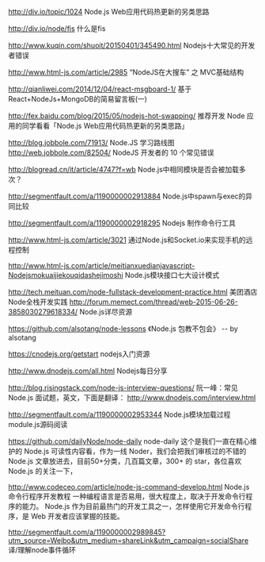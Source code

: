 http://div.io/topic/1024
Node.js Web应用代码热更新的另类思路

http://div.io/node/fis
什么是fis

http://www.kuqin.com/shuoit/20150401/345490.html
Nodejs十大常见的开发者错误

http://www.html-js.com/article/2985
“NodeJS在大搜车” 之 MVC基础结构

http://qianliwei.com/2014/12/04/react-msgboard-1/
基于React+NodeJs+MongoDB的简易留言板(一)

http://fex.baidu.com/blog/2015/05/nodejs-hot-swapping/
推荐开发 Node 应用的同学看看「Node.js Web应用代码热更新的另类思路」

http://blog.jobbole.com/71913/
Node.JS 学习路线图
http://web.jobbole.com/82504/
NodeJS 开发者的 10 个常见错误

http://blogread.cn/it/article/4747?f=wb
Node.js中相同模块是否会被加载多次？

http://segmentfault.com/a/1190000002913884
Node.js中spawn与exec的异同比较

http://segmentfault.com/a/1190000002918295
Nodejs 制作命令行工具

http://www.html-js.com/article/3021
通过Node.js和Socket.io来实现手机的远程控制

http://www.html-js.com/article/meitianxuedianjavascript-Nodejsmokuaijiekouqidashejimoshi
Node.js模块接口七大设计模式

http://tech.meituan.com/node-fullstack-development-practice.html
美团酒店Node全栈开发实践
http://forum.memect.com/thread/web-2015-06-26-3858030279618334/
Node.js详尽资源

https://github.com/alsotang/node-lessons
《Node.js 包教不包会》 -- by alsotang

https://cnodejs.org/getstart
nodejs入门资源

http://www.dnodejs.com/all.html
Nodejs每日分享

http://blog.risingstack.com/node-js-interview-questions/
阮一峰：常见 Node.js 面试题，英文，下面是翻译：
http://www.dnodejs.com/interview.html

http://segmentfault.com/a/1190000002953344
Node.js模块加载过程module.js源码阅读

https://github.com/dailyNode/node-daily
node-daily 这个是我们一直在精心维护的 Node.js 可读性内容看，作为一线 Noder，我们会把我们审核过的不错的 Node.js 文章放进去，目前50+分类，几百篇文章，300+ 的 star，各位喜欢 Node.js 的关注一下，

http://www.codeceo.com/article/node-js-command-develop.html
Node.js 命令行程序开发教程
一种编程语言是否易用，很大程度上，取决于开发命令行程序的能力。
Node.js 作为目前最热门的开发工具之一，怎样使用它开发命令行程序，是 Web 开发者应该掌握的技能。

http://segmentfault.com/a/1190000002989845?utm_source=Weibo&utm_medium=shareLink&utm_campaign=socialShare
译/理解node事件循环
